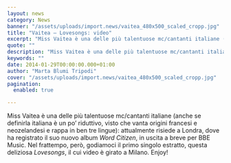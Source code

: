```yaml
---
layout: news
category: News
banner: "/assets/uploads/import.news/vaitea_480x500_scaled_cropp.jpg"
title: "Vaitea – Lovesongs: video"
excerpt: "Miss Vaitea è una delle più talentuose mc/cantanti italiane (anche se definirla italiana è un po’ riduttivo, visto che vanta origini francesi e neozelandesi e rappa in ben tre lingue): attualmente risiede a Londra, dove ha registrato il suo nuovo album Word Citizen, in uscita a breve per BBE Music. Nel frattempo, però, godiamoci il [&hellip"
quote: ""
description: "Miss Vaitea è una delle più talentuose mc/cantanti italiane (anche se definirla italiana è un po’ riduttivo, visto che vanta origini francesi e neozelandesi e rappa in ben tre lingue): attualmente risiede a Londra, dove ha registrato il suo nuovo album Word Citizen, in uscita a breve per BBE Music. Nel frattempo, però, godiamoci il [&hellip"
keywords: ""
date: 2014-01-29T00:00:00.000+01:00
author: "Marta Blumi Tripodi"
cover: "/assets/uploads/import.news/vaitea_480x500_scaled_cropp.jpg"
pagination:
  enabled: true

---
```


[](https://hotmc.com/vaitea-lovesongs-video/vaitea%5F480x500%5Fscaled%5Fcropp/)

Miss Vaitea è una delle più talentuose mc/cantanti italiane (anche se definirla italiana è un po’ riduttivo, visto che vanta origini francesi e neozelandesi e rappa in ben tre lingue): attualmente risiede a Londra, dove ha registrato il suo nuovo album _Word Citizen_, in uscita a breve per BBE Music. Nel frattempo, però, godiamoci il primo singolo estratto, questa deliziosa _Lovesongs_, il cui video è girato a Milano. Enjoy!